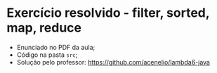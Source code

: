# Exercício resolvido - filter, sorted, map, reduce

- Enunciado no PDF da aula;
- Código na pasta `src`;
- Solução pelo professor: https://github.com/acenelio/lambda6-java

